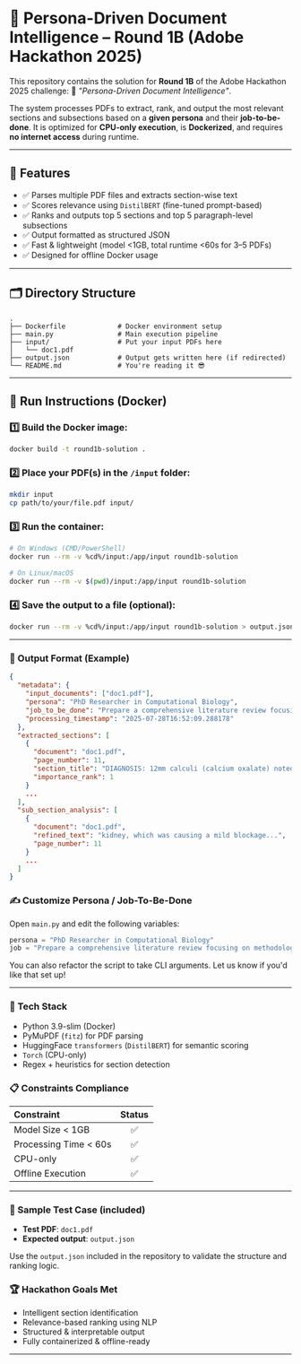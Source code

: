 # 🧠 Persona-Driven Document Intelligence – Round 1B (Adobe Hackathon 2025)

This repository contains the solution for **Round 1B** of the Adobe Hackathon 2025 challenge:
📄 *"Persona-Driven Document Intelligence"*.

The system processes PDFs to extract, rank, and output the most relevant sections and subsections based on a **given persona** and their **job-to-be-done**. It is optimized for **CPU-only execution**, is **Dockerized**, and requires **no internet access** during runtime.

-----

## 🚀 Features

  - ✅ Parses multiple PDF files and extracts section-wise text
  - ✅ Scores relevance using `DistilBERT` (fine-tuned prompt-based)
  - ✅ Ranks and outputs top 5 sections and top 5 paragraph-level subsections
  - ✅ Output formatted as structured JSON
  - ✅ Fast & lightweight (model \<1GB, total runtime \<60s for 3–5 PDFs)
  - ✅ Designed for offline Docker usage

-----

## 🗂 Directory Structure

```
.
├── Dockerfile             # Docker environment setup
├── main.py                # Main execution pipeline
├── input/                 # Put your input PDFs here
│   └── doc1.pdf
├── output.json            # Output gets written here (if redirected)
└── README.md              # You're reading it 😎
```

-----

## 🐳 Run Instructions (Docker)

### 1️⃣ Build the Docker image:

```bash
docker build -t round1b-solution .
```

### 2️⃣ Place your PDF(s) in the `/input` folder:

```bash
mkdir input
cp path/to/your/file.pdf input/
```

### 3️⃣ Run the container:

```bash
# On Windows (CMD/PowerShell)
docker run --rm -v %cd%/input:/app/input round1b-solution

# On Linux/macOS
docker run --rm -v $(pwd)/input:/app/input round1b-solution
```

### 4️⃣ Save the output to a file (optional):

```bash
docker run --rm -v %cd%/input:/app/input round1b-solution > output.json
```

-----

### 🧠 Output Format (Example)

```json
{
  "metadata": {
    "input_documents": ["doc1.pdf"],
    "persona": "PhD Researcher in Computational Biology",
    "job_to_be_done": "Prepare a comprehensive literature review focusing on methodologies, datasets, and performance benchmarks",
    "processing_timestamp": "2025-07-28T16:52:09.288178"
  },
  "extracted_sections": [
    {
      "document": "doc1.pdf",
      "page_number": 11,
      "section_title": "DIAGNOSIS: 12mm calculi (calcium oxalate) noted in left",
      "importance_rank": 1
    }
    ...
  ],
  "sub_section_analysis": [
    {
      "document": "doc1.pdf",
      "refined_text": "kidney, which was causing a mild blockage...",
      "page_number": 11
    }
    ...
  ]
}
```

### ✍️ Customize Persona / Job-To-Be-Done

Open `main.py` and edit the following variables:

```python
persona = "PhD Researcher in Computational Biology"
job = "Prepare a comprehensive literature review focusing on methodologies, datasets, and performance benchmarks"
```

You can also refactor the script to take CLI arguments. Let us know if you'd like that set up\!

-----

### 🧠 Tech Stack

  - Python 3.9-slim (Docker)
  - PyMuPDF (`fitz`) for PDF parsing
  - HuggingFace `transformers` (`DistilBERT`) for semantic scoring
  - `Torch` (CPU-only)
  - Regex + heuristics for section detection

### 📋 Constraints Compliance

| Constraint            | Status |
| :-------------------- | :----: |
| Model Size \< 1GB      |   ✅    |
| Processing Time \< 60s |   ✅    |
| CPU-only              |   ✅    |
| Offline Execution     |   ✅    |

-----

### 🏁 Sample Test Case (included)

  - **Test PDF**: `doc1.pdf`
  - **Expected output**: `output.json`

Use the `output.json` included in the repository to validate the structure and ranking logic.

### 🏆 Hackathon Goals Met

  - Intelligent section identification
  - Relevance-based ranking using NLP
  - Structured & interpretable output
  - Fully containerized & offline-ready

-----

